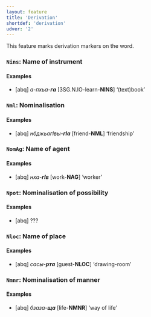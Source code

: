 ```yaml
---
layout: feature
title: 'Derivation'
shortdef: 'derivation'
udver: '2'
---
```


This feature marks derivation markers on the word.

### <a name="Nins">`Nins`</a>: Name of instrument

#### Examples

* [abq] _а-пхьа-<b>га</b>_ [3SG.N.IO-learn-<b>NINS</b>] ‘(text)book’

### <a name="Nml">`Nml`</a>: Nominalisation

#### Examples

* [abq] _нбджьагIвы-<b>гIа</b>_ [friend-<b>NML</b>] ‘friendship’

### <a name="NomAg">`NomAg`</a>: Name of agent

#### Examples

* [abq] _нха-<b>гIв</b>_ [work-<b>NAG</b>] ‘worker’

### <a name="Npot">`Npot`</a>: Nominalisation of possibility

#### Examples

* [abq] ???

### <a name="Nloc">`Nloc`</a>: Name of place

#### Examples

* [abq] _сасы-<b>рта</b>_ [guest-<b>NLOC</b>] ‘drawing-room’

### <a name="Nmnr">`Nmnr`</a>: Nominalisation of manner

#### Examples

* [abq] _бзаза-<b>ща</b>_ [life-<b>NMNR</b>] ‘way of life’
<!-- Interlanguage links updated Út 9. května 2023, 20:03:35 CEST -->
